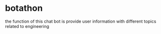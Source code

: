 # botathon
the function of this chat bot is provide user information with different topics related to engineering
